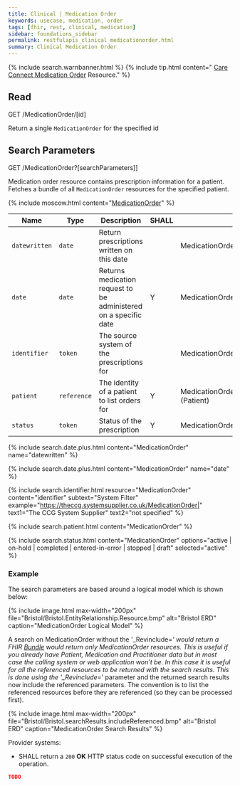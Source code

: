 ```yaml
---
title: Clinical | Medication Order
keywords: usecase, medication, order
tags: [fhir, rest, clinical, medication]
sidebar: foundations_sidebar
permalink: restfulapis_clinical_medicationorder.html
summary: Clinical Medication Order
---
```

{% include search.warnbanner.html %}
{% include tip.html content=" [Care Connect Medication Order](https://fhir-test.nhs.uk/StructureDefinition/careconnect-gpc-medicationorder-1
) Resource." %}

## Read ##

<div markdown="span" class="alert alert-success" role="alert">
GET /MedicationOrder/[id]</div>

Return a single `MedicationOrder` for the specified id

## Search Parameters ##

<div markdown="span" class="alert alert-success" role="alert">
GET /MedicationOrder?[searchParameters]]</div>

Medication order resource contains prescription information for a patient. Fetches a bundle of all `MedicationOrder` resources for the specified patient.

{% include moscow.html content="[MedicationOrder](https://www.hl7.org/fhir/DSTU2/medicationorder.html#search)" %}


| Name    | Type   | Description    | SHALL              | Path |
|---------|--------|----------------|--------------------|------|
| `datewritten` | `date` | Return prescriptions written on this date |  | MedicationOrder.dateWritten |
| `date` | `date` | Returns medication request to be administered on a specific date | Y | MedicationOrder.dosageInstruction.timing.event |
| `identifier` | `token` | The source system of the prescriptions for  |  | MedicationOrder.identifier |
| `patient` | `reference` | The identity of a patient to list orders for | Y | MedicationOrder.patient<br>(Patient) |
| `status` | `token` | Status of the prescription | Y | MedicationOrder.status |

{% include search.date.plus.html content="MedicationOrder" name="datewritten"  %}

{% include search.date.plus.html content="MedicationOrder" name="date"  %}

{% include search.identifier.html resource="MedicationOrder" content="identifier" subtext="System Filter" example="https://theccg.systemsupplier.co.uk/MedicationOrder|" text1="The CCG System Supplier" text2="not specified" %}

{% include search.patient.html content="MedicationOrder" %}

{% include search.status.html content="MedicationOrder" options="active | on-hold | completed | entered-in-error | stopped | draft" selected="active"  %}

### Example ###

The search parameters are based around a logical model which is shown below:

{% include image.html
max-width="200px" file="Bristol/Bristol.EntityRelationship.Resource.bmp" alt="Bristol ERD"
caption="MedicationOrder Logical Model" %}

A search on MedicationOrder without the '_Revinclude=*' would return a FHIR [Bundle](https://www.hl7.org/fhir/DSTU2/bundle.html) would return only MedicationOrder resources. This is useful if you already have Patient, Medication and Practitioner data but in most case the calling system or web application won't be. In this case it is useful for all the referenced resources to be returned with the search results.
This is done using the '_Revinclude=*' parameter and the returned search results now include the referenced parameters. The convention is to list the referenced resources before they are referenced (so they can be processed first).

{% include image.html
max-width="200px" file="Bristol/Bristol.searchResults.includeReferenced.bmp" alt="Bristol ERD"
caption="MedicationOrder Search Results" %}

Provider systems:

- SHALL return a `200` **OK** HTTP status code on successful execution of the operation.

```json
TODO
```
